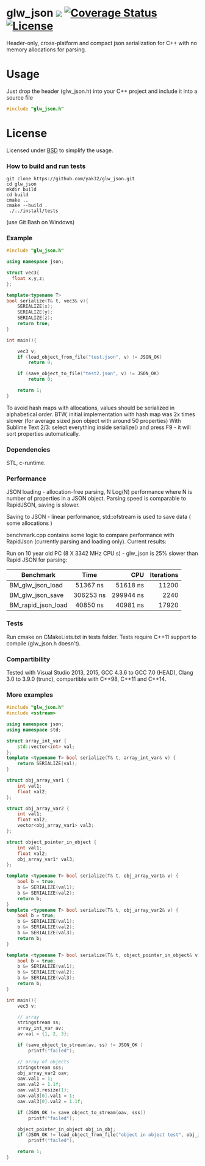 # glw_json  ![](https://github.com/yak32/glw_json/workflows/status/badge.svg) [![Coverage Status](https://coveralls.io/repos/github/yak32/glw_json/badge.svg)](https://coveralls.io/github/yak32/glw_json) [![License](https://img.shields.io/badge/License-BSD%203--Clause-blue.svg)](https://opensource.org/licenses/BSD-3-Clause)
Header-only, cross-platform and compact json serialization for C++ with no memory allocations for parsing.

# Usage
Just drop the header (glw_json.h) into your C++ project and include it into a source file

```C++
#include "glw_json.h"
```

# License
Licensed under [BSD](https://opensource.org/licenses/BSD-2-Clause) to simplify the usage.

### How to build and run tests
```
git clone https://github.com/yak32/glw_json.git
cd glw_json
mkdir build
cd build
cmake ..
cmake --build . 
 ./../install/tests
```
(use Git Bash on Windows)

### Example
```c++
#include "glw_json.h"

using namespace json;

struct vec3{
  float x,y,z;
};

template<typename T>
bool serialize(T& t, vec3& v){
	SERIALIZE(x);
	SERIALIZE(y);
	SERIALIZE(z);
	return true;
}

int main(){

	vec3 v;
	if (load_object_from_file("test.json", v) != JSON_OK)
		return 0;

	if (save_object_to_file("test2.json", v) != JSON_OK)
		return 0;

	return 1;
}
```

To avoid hash maps with allocations, values should be serialized in alphabetical order.
BTW, initial implementation with hash map was 2x times slower (for average sized json object with around 50 properties)
With Sublime Text 2/3: select everything inside serialize() and press F9 - it will sort properties automatically.

### Dependencies
 STL, c-runtime.

### Performance
JSON loading - allocation-free parsing, N Log(N) performance where N is number of properties in a JSON object.
   Parsing speed is comparable to RapidJSON, saving is slower.

Saving to JSON  - linear performance, std::ofstream is used to save data ( some allocations )

benchmark.cpp contains some logic to compare performance with RapidJson (currently parsing and loading only). Current results:

Run on 10 year old PC (8 X 3342 MHz CPU s) - glw_json is 25% slower than Rapid JSON for parsing:

| Benchmark        | Time          | CPU      | Iterations  |
| ---------------- |:-------------:| --------:| --------:   |
| BM_glw_json_load | 51367 ns      | 51618 ns | 11200       |
| BM_glw_json_save | 306253 ns     |299944 ns | 2240        |
| BM_rapid_json_load | 40850 ns    | 40981 ns | 17920       |

### Tests
 Run cmake on CMakeLists.txt in tests folder. Tests require C++11 support to compile (glw_json.h doesn't).

### Compartibility
  Tested with Visual Studio 2013, 2015, GCC 4.3.6 to GCC 7.0 (HEAD), Clang 3.0 to 3.9.0 (trunc), compartible with C++98, C++11 and C++14.

### More examples
```c++
#include "glw_json.h"
#include <sstream>

using namespace json;
using namespace std;

struct array_int_var {
	std::vector<int> val;
};
template <typename T> bool serialize(T& t, array_int_var& v) {
	return SERIALIZE(val);
}

struct obj_array_var1 {
	int val1;
	float val2;
};

struct obj_array_var2 {
	int val1;
	float val2;
	vector<obj_array_var1> val3;
};

struct object_pointer_in_object {
	int val1;
	float val2;
	obj_array_var1* val3;
};

template <typename T> bool serialize(T& t, obj_array_var1& v) {
	bool b = true;
	b &= SERIALIZE(val1);
	b &= SERIALIZE(val2);
	return b;
}
template <typename T> bool serialize(T& t, obj_array_var2& v) {
	bool b = true;
	b &= SERIALIZE(val1);
	b &= SERIALIZE(val2);
	b &= SERIALIZE(val3);
	return b;
}

template <typename T> bool serialize(T& t, object_pointer_in_object& v) {
	bool b = true;
	b &= SERIALIZE(val1);
	b &= SERIALIZE(val2);
	b &= SERIALIZE(val3);
	return b;
}

int main(){
	vec3 v;

	// array
	stringstream ss;
	array_int_var av;
	av.val = {1, 2, 3};

	if (save_object_to_stream(av, ss) != JSON_OK )
		printf("failed");

	// array of objects
	stringstream sss;
	obj_array_var2 oav;
	oav.val1 = 1;
	oav.val2 = 1.1f;
	oav.val3.resize(1);
	oav.val3[0].val1 = 1;
	oav.val3[0].val2 = 1.1f;

	if (JSON_OK != save_object_to_stream(oav, sss))
		printf("failed");

	object_pointer_in_object obj_in_obj;
	if (JSON_OK != load_object_from_file("object in object test", obj_in_obj))
		printf("failed");

	return 1;
}
```

